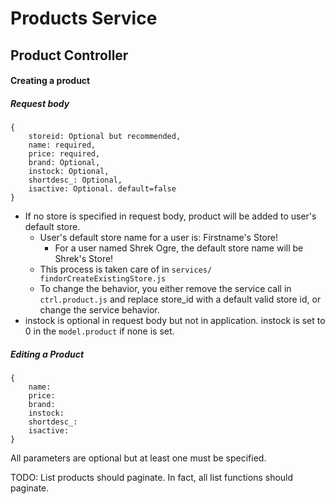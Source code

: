 # Products Service 

## Product Controller
#### Creating a product
##### Request body
```
{
    storeid: Optional but recommended,
    name: required,
    price: required,
    brand: Optional,
    instock: Optional,
    shortdesc_: Optional,
    isactive: Optional. default=false
}
```
- If no store is specified in request body, product will be added to user's default store.
    - User's default store name for a user is: Firstname's Store!
        - For a user named Shrek Ogre, the default store name will be Shrek's Store!
    - This process is taken care of in `services/   findorCreateExistingStore.js`
    - To change the behavior, you either remove the service call in `ctrl.product.js` and replace store_id with a default valid store id, or change the service behavior.
- instock is optional in request body but not in application. instock is set to 0 in the `model.product` if none is set.

##### Editing a Product
```
{
    name:
    price:
    brand:
    instock:
    shortdesc_:
    isactive:
}
```
All parameters are optional but at least one must be specified.

TODO: List products should paginate. In fact, all list functions should paginate.